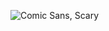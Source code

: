 
![Comic Sans, Scary](https://github.com/user-attachments/assets/eae13ce3-610c-43a7-93db-84ca5bdbe8d0)
